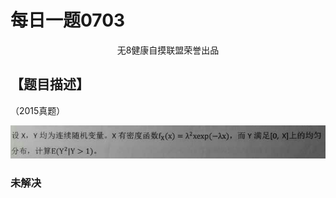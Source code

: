 # 每日一题0703

<center> 无8健康自摸联盟荣誉出品</center>

## 【题目描述】

（2015真题）

![ff760d1f65087086c7c77f0e33d241c](https://raw.githubusercontent.com/CowAndSheep/Fishtoucher/master/typoraimages/ff760d1f65087086c7c77f0e33d241c.png)

### 未解决
